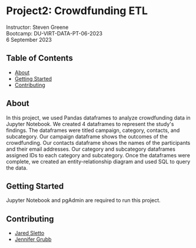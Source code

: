 # Project2: Crowdfunding ETL  
Instructor:  Steven Greene  
Bootcamp:  DU-VIRT-DATA-PT-06-2023  
6 September 2023  

## Table of Contents
- [About](#about)
- [Getting Started](#getting_started)
- [Contributing](#contributing)
  
## About
In this project, we used Pandas dataframes to analyze crowdfunding data in Jupyter Notebook. We created 4 dataframes to represent the study's findings. The dataframes were titled campaign, category, contacts, and subcategory. Our campaign dataframe shows the outcomes of the crowdfunding. Our contacts dataframe shows the names of the participants and their email addresses. Our category and subcategory dataframes assigned IDs to each category and subcategory. Once the dataframes were complete, we created an entity-relationship diagram and used SQL to query the data.

## Getting Started
Jupyter Notebook and pgAdmin are required to run this project.  

## Contributing
- <a href="https://www.github.com/jaredsletto/" target="_blank">Jared Sletto</a>  
- <a href="https://www.github.com/jgrubb38/" target="_blank">Jennifer Grubb</a>  
